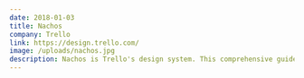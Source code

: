 ```yaml
---
date: 2018-01-03
title: Nachos
company: Trello
link: https://design.trello.com/
image: /uploads/nachos.jpg
description: Nachos is Trello's design system. This comprehensive guide and resource library contains everything you’ll need to design with us, including our core principles, visual design and interface components.
---
```


